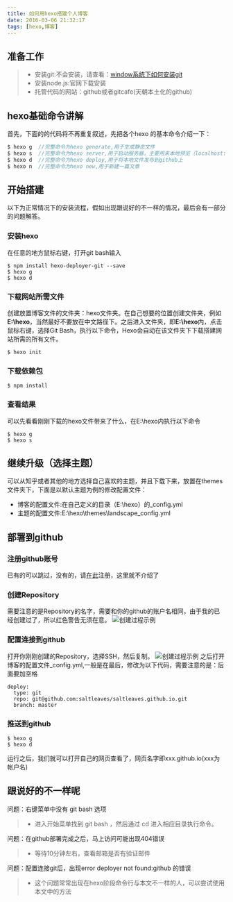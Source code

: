 ```yaml
---
title: 如何用hexo搭建个人博客
date: 2016-03-06 21:32:17
tags: [hexo,博客]
---
```

## 准备工作
 > * 安装git:不会安装，请查看：[window系统下如何安装git](http://saltleaves.github.io/2016/03/01/hello-world/) 
 > * 安装node.js:官网下载安装
 > * 托管代码的网站：github或者gitcafe(天朝本土化的github)

## hexo基础命令讲解
首先，下面的的代码将不再重复叙述，先把各个hexo 的基本命令介绍一下：

```java
$ hexo g  //完整命令为hexo generate,用于生成静态文件
$ hexo s  //完整命令为hexo server,用于启动服务器，主要用来本地预览（localhost:4000）
$ hexo d  //完整命令为hexo deploy,用于将本地文件发布到github上
$ hexo n  //完整命令为hexo new,用于新建一篇文章
```
## 开始搭建
以下为正常情况下的安装流程，假如出现跟说好的不一样的情况，最后会有一部分的问题解答。
### 安装hexo 
在任意的地方鼠标右键，打开git bash输入
```
$ npm install hexo-deployer-git --save
$ hexo g
$ hexo d
```
### 下载网站所需文件
创建放置博客文件的文件夹：hexo文件夹。在自己想要的位置创建文件夹，例如**E:\hexo**，当然最好不要放在中文路径下。之后进入文件夹，即**E:\hexo**内，点击鼠标右键，选择Git Bash，执行以下命令，Hexo会自动在该文件夹下下载搭建网站所需的所有文件。 
```
$ hexo init
```
### 下载依赖包
```
$ npm install
```
### 查看结果
可以先看看刚刚下载的hexo文件带来了什么，在E:\hexo内执行以下命令
```
$ hexo g
$ hexo s
```
## 继续升级（选择主题）
可以从知乎或者其他的地方选择自己喜欢的主题，并且下载下来，放置在themes文件夹下，下面是以默认主题为例的修改配置文件：
 * 博客的配置文件:在自己定义的目录（E:\hexo）的_config.yml
 * 主题的配置文件:E:\hexo\themes\landscape\_config.yml

## 部署到github
### 注册github账号
已有的可以跳过，没有的，请[在此](https://github.com/)注册，这里就不介绍了
### 创建Repository
 需要注意的是Repository的名字，需要和你的github的账户名相同，由于我的已经创建过了，所以红色警告无须在意。
![创建过程示例](http://7xrkml.com1.z0.glb.clouddn.com/QQ%E6%88%AA%E5%9B%BE20160308215634.png)

### 配置连接到github
打开你刚刚创建的Repository，选择SSH，然后复制。
![创建过程示例](http://7xrkml.com1.z0.glb.clouddn.com/QQ%E6%88%AA%E5%9B%BE20160308220147.png)
之后打开博客的配置文件_config.yml,一般是在最后，修改为以下代码，需要注意的是：后面要加空格
```
deploy:
  type: git
  repo: git@github.com:saltleaves/saltleaves.github.io.git
  branch: master
```
### 推送到github
```
$ hexo g
$ hexo d
```     
运行之后，我们就可以打开自己的网页查看了，网页名字即xxx.github.io(xxx为帐户名)      
## 跟说好的不一样呢
问题：右键菜单中没有 git bash 选项
> * 进入开始菜单找到 git bash ，然后通过 cd 进入相应目录执行命令。

问题：在github部署完成之后，马上访问可能出现404错误
> * 等待10分钟左右，查看邮箱是否有验证邮件

问题：配置连接git后，出现error deployer not found:github 的错误
> * 这个问题常常出现在hexo阶段命令行与本文不一样的人，可以尝试使用本文中的方法

